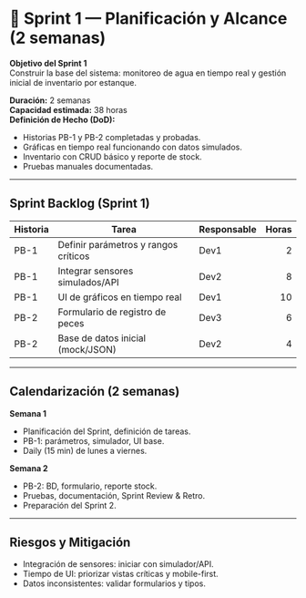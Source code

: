 # 🏃 Sprint 1 — Planificación y Alcance (2 semanas)

**Objetivo del Sprint 1**  
Construir la base del sistema: monitoreo de agua en tiempo real y gestión inicial de inventario por estanque.

**Duración:** 2 semanas  
**Capacidad estimada:** 38 horas  
**Definición de Hecho (DoD):**  
- Historias PB-1 y PB-2 completadas y probadas.  
- Gráficas en tiempo real funcionando con datos simulados.  
- Inventario con CRUD básico y reporte de stock.  
- Pruebas manuales documentadas.

---

## Sprint Backlog (Sprint 1)

| Historia | Tarea                                     | Responsable | Horas |
|---------|-------------------------------------------|-------------|------:|
| PB-1    | Definir parámetros y rangos críticos      | Dev1        | 2     |
| PB-1    | Integrar sensores simulados/API           | Dev2        | 8     |
| PB-1    | UI de gráficos en tiempo real             | Dev1        | 10    |
| PB-2    | Formulario de registro de peces           | Dev3        | 6     |
| PB-2    | Base de datos inicial (mock/JSON)         | Dev2        | 4     |

---

## Calendarización (2 semanas)

**Semana 1**  
- Planificación del Sprint, definición de tareas.  
- PB-1: parámetros, simulador, UI base.  
- Daily (15 min) de lunes a viernes.

**Semana 2**  
- PB-2: BD, formulario, reporte stock.  
- Pruebas, documentación, Sprint Review & Retro.  
- Preparación del Sprint 2.

---

## Riesgos y Mitigación
- Integración de sensores: iniciar con simulador/API.  
- Tiempo de UI: priorizar vistas críticas y mobile-first.  
- Datos inconsistentes: validar formularios y tipos.
